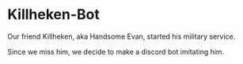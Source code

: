 # Killheken-Bot

Our friend Killheken, aka Handsome Evan, started his military service. 

Since we miss him, we decide to make a discord bot imitating him. 
